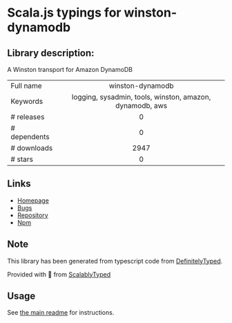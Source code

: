
# Scala.js typings for winston-dynamodb


## Library description:
A Winston transport for Amazon DynamoDB

|                    |                 |
| ------------------ | :-------------: |
| Full name          | winston-dynamodb |
| Keywords           | logging, sysadmin, tools, winston, amazon, dynamodb, aws |
| # releases         | 0 |
| # dependents       | 0 |
| # downloads        | 2947 |
| # stars            | 0 |

## Links
- [Homepage](https://github.com/inspiredjw/winston-dynamodb)
- [Bugs](https://github.com/inspiredjw/winston-dynamodb/issues)
- [Repository](https://github.com/inspiredjw/winston-dynamodb)
- [Npm](https://www.npmjs.com/package/winston-dynamodb)
    


## Note
This library has been generated from typescript code from [DefinitelyTyped](https://definitelytyped.org).

Provided with :purple_heart: from [ScalablyTyped](https://github.com/oyvindberg/ScalablyTyped)

## Usage
See [the main readme](../../readme.md) for instructions.


